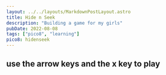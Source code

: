 ```yaml
---
layout: ../../layouts/MarkdownPostLayout.astro
title: Hide n Seek
description: "Building a game for my girls"
pubDate: 2022-08-08
tags: ["pico8", "learning"]
pico8: hidenseek
---
```


## use the arrow keys and the x key to play
